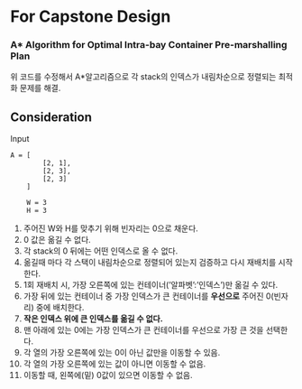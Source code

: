 # For Capstone Design
### A* Algorithm for Optimal Intra-bay Container Pre-marshalling Plan
위 코드를 수정해서 A*알고리즘으로 각 stack의 인덱스가 내림차순으로 정렬되는 최적화 문제를 해결.

## **Consideration**

Input 

```
A = [
        [2, 1],
        [2, 3],
        [2, 3]
    ]   
    
    W = 3
    H = 3
```

1. 주어진 W와 H를 맞추기 위해 빈자리는 0으로 채운다.
2. 0 값은 옮길 수 없다.
3. 각 stack의 0 뒤에는 어떤 인덱스로 올 수 없다.
4. 옮길때 마다 각 스택이 내림차순으로 정렬되어 있는지 검증하고 다시 재배치를 시작한다.
5. 1회 재배치 시, 가장 오른쪽에 있는 컨테이너(’알파벳’:’인덱스’)만 옮길 수 있다.
6. 가장 뒤에 있는 컨테이너 중 가장 인덱스가 큰 컨테이너를 **우선으로** 주어진 0(빈자리) 중에 배치한다.
7. **작은 인덱스 위에 큰 인덱스를 옮길 수 없다.**
8. 맨 아래에 있는 0에는 가장 인덱스가 큰 컨테이너를 우선으로 가장 큰 것을 선택한다.
9. 각 열의 가장 오른쪽에 있는 0이 아닌 값만을 이동할 수 있음. 
10. 각 열의 가장 오른쪽에 있는 값이 아니면 이동할 수 없음.
11. 이동할 때, 왼쪽에(밑) 0값이 있으면 이동할 수 없음.
